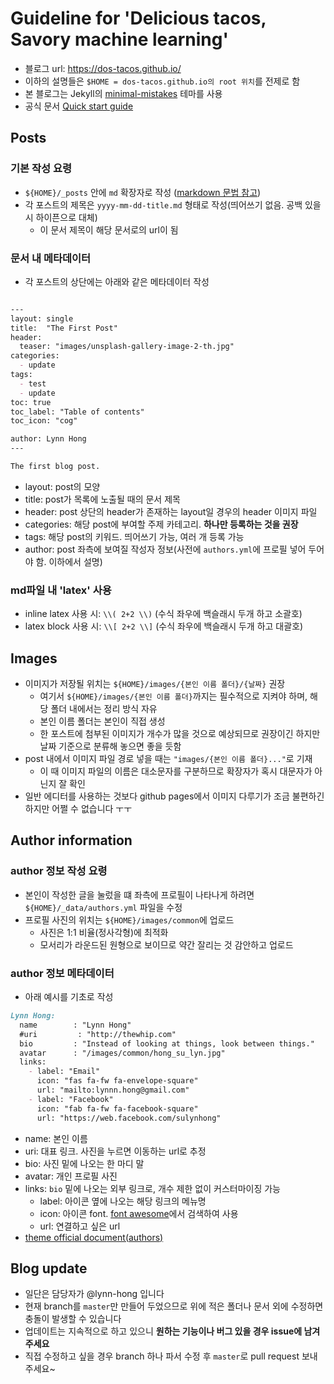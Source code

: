 # Guideline for 'Delicious tacos, Savory machine learning'
- 블로그 url: https://dos-tacos.github.io/
- 이하의 설명들은 `$HOME = dos-tacos.github.io의 root 위치`를 전제로 함
- 본 블로그는 Jekyll의 [minimal-mistakes](https://mmistakes.github.io/minimal-mistakes/) 테마를 사용
- 공식 문서 [Quick start guide](https://mmistakes.github.io/minimal-mistakes/docs/quick-start-guide/)


## Posts
### 기본 작성 요령
- `${HOME}/_posts` 안에 `md` 확장자로 작성 ([markdown 문법 참고](https://github.com/adam-p/markdown-here/wiki/Markdown-Cheatsheet))
- 각 포스트의 제목은 `yyyy-mm-dd-title.md` 형태로 작성(띄어쓰기 없음. 공백 있을 시 하이픈으로 대체)
  - 이 문서 제목이 해당 문서로의 url이 됨
  
### 문서 내 메타데이터
- 각 포스트의 상단에는 아래와 같은 메타데이터 작성
```markdown

---
layout: single
title:  "The First Post"
header:
  teaser: "images/unsplash-gallery-image-2-th.jpg"
categories: 
  - update
tags:
  - test
  - update
toc: true
toc_label: "Table of contents"
toc_icon: "cog"

author: Lynn Hong
---

The first blog post.
```
- layout: post의 모양
- title: post가 목록에 노출될 때의 문서 제목
- header: post 상단의 header가 존재하는 layout일 경우의 header 이미지 파일
- categories: 해당 post에 부여할 주제 카테고리. **하나만 등록하는 것을 권장**
- tags: 해당 post의 키워드. 띄어쓰기 가능, 여러 개 등록 가능
- author: post 좌측에 보여질 작성자 정보(사전에 `authors.yml`에 프로필 넣어 두어야 함. 이하에서 설명)


### md파일 내 'latex' 사용
- inline latex 사용 시: `\\( 2+2 \\)` (수식 좌우에 백슬래시 두개 하고 소괄호)
- latex block 사용 시: `\\[ 2+2 \\]` (수식 좌우에 백슬래시 두개 하고 대괄호)

## Images
- 이미지가 저장될 위치는 `${HOME}/images/{본인 이름 폴더}/{날짜}` 권장
  - 여기서 `${HOME}/images/{본인 이름 폴더}`까지는 필수적으로 지켜야 하며, 해당 폴더 내에서는 정리 방식 자유
  - 본인 이름 폴더는 본인이 직접 생성
  - 한 포스트에 첨부된 이미지가 개수가 많을 것으로 예상되므로 권장이긴 하지만 날짜 기준으로 분류해 놓으면 좋을 듯함
- post 내에서 이미지 파일 경로 넣을 때는 `"images/{본인 이름 폴더}..."`로 기재
  - 이 때 이미지 파일의 이름은 대소문자를 구분하므로 확장자가 혹시 대문자가 아닌지 잘 확인
- 일반 에디터를 사용하는 것보다 github pages에서 이미지 다루기가 조금 불편하긴 하지만 어쩔 수 없습니다 ㅜㅜ
  

## Author information
### author 정보 작성 요령
- 본인이 작성한 글을 눌렀을 떄 좌측에 프로필이 나타나게 하려면 `${HOME}/_data/authors.yml` 파일을 수정
- 프로필 사진의 위치는 `${HOME}/images/common`에 업로드
  - 사진은 1:1 비율(정사각형)에 최적화
  - 모서리가 라운드된 원형으로 보이므로 약간 잘리는 것 감안하고 업로드

### author 정보 메타데이터
- 아래 예시를 기초로 작성
```markdown
Lynn Hong:
  name        : "Lynn Hong"
  #uri         : "http://thewhip.com"
  bio         : "Instead of looking at things, look between things."
  avatar      : "/images/common/hong_su_lyn.jpg"
  links:
    - label: "Email"
      icon: "fas fa-fw fa-envelope-square"
      url: "mailto:lynnn.hong@gmail.com"
    - label: "Facebook"
      icon: "fab fa-fw fa-facebook-square"
      url: "https://web.facebook.com/sulynhong"
```
- name: 본인 이름
- uri: 대표 링크. 사진을 누르면 이동하는 url로 추정
- bio: 사진 밑에 나오는 한 마디 말
- avatar: 개인 프로필 사진
- links: `bio` 밑에 나오는 외부 링크로, 개수 제한 없이 커스터마이징 가능
  - label: 아이콘 옆에 나오는 해당 링크의 메뉴명
  - icon: 아이콘 font. [font awesome](https://fontawesome.com/icons)에서 검색하여 사용
  - url: 연결하고 싶은 url
- [theme official document(authors)](https://mmistakes.github.io/minimal-mistakes/docs/authors/)


## Blog update
- 일단은 담당자가 @lynn-hong 입니다
- 현재 branch를 `master`만 만들어 두었으므로 위에 적은 폴더나 문서 외에 수정하면 충돌이 발생할 수 있습니다
- 업데이트는 지속적으로 하고 있으니 **원하는 기능이나 버그 있을 경우 issue에 남겨주세요**
- 직접 수정하고 싶을 경우 branch 하나 파서 수정 후 `master`로 pull request 보내주세요~
